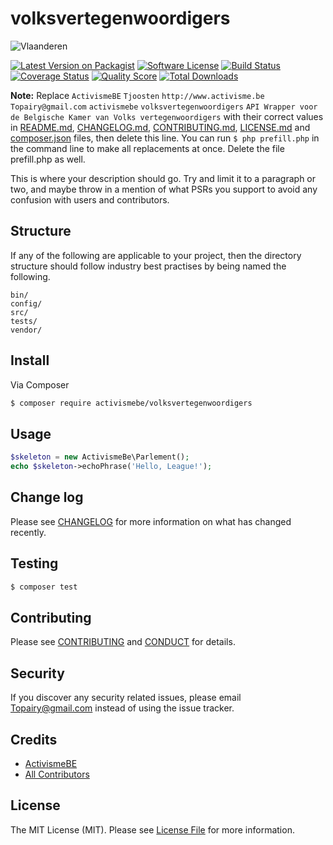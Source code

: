 # volksvertegenwoordigers

![Vlaanderen](http://www.ditisvlaanderen.be/sites/all/themes/customtheme/logo.png)

[![Latest Version on Packagist][ico-version]][link-packagist]
[![Software License][ico-license]](LICENSE.md)
[![Build Status][ico-travis]][link-travis]
[![Coverage Status][ico-scrutinizer]][link-scrutinizer]
[![Quality Score][ico-code-quality]][link-code-quality]
[![Total Downloads][ico-downloads]][link-downloads]

**Note:** Replace ```ActivismeBE``` ```Tjoosten``` ```http://www.activisme.be``` ```Topairy@gmail.com``` ```activismebe``` ```volksvertegenwoordigers``` ```API Wrapper voor de Belgische Kamer van Volks vertegenwoordigers``` with their correct values in [README.md](README.md), [CHANGELOG.md](CHANGELOG.md), [CONTRIBUTING.md](CONTRIBUTING.md), [LICENSE.md](LICENSE.md) and [composer.json](composer.json) files, then delete this line. You can run `$ php prefill.php` in the command line to make all replacements at once. Delete the file prefill.php as well.

This is where your description should go. Try and limit it to a paragraph or two, and maybe throw in a mention of what
PSRs you support to avoid any confusion with users and contributors.

## Structure

If any of the following are applicable to your project, then the directory structure should follow industry best practises by being named the following.

```
bin/        
config/
src/
tests/
vendor/
```


## Install

Via Composer

``` bash
$ composer require activismebe/volksvertegenwoordigers
```

## Usage

``` php
$skeleton = new ActivismeBe\Parlement();
echo $skeleton->echoPhrase('Hello, League!');
```

## Change log

Please see [CHANGELOG](CHANGELOG.md) for more information on what has changed recently.

## Testing

``` bash
$ composer test
```

## Contributing

Please see [CONTRIBUTING](CONTRIBUTING.md) and [CONDUCT](CONDUCT.md) for details.

## Security

If you discover any security related issues, please email Topairy@gmail.com instead of using the issue tracker.

## Credits

- [ActivismeBE][link-author]
- [All Contributors][link-contributors]

## License

The MIT License (MIT). Please see [License File](LICENSE.md) for more information.

[ico-version]: https://img.shields.io/packagist/v/activismebe/volksvertegenwoordigers.svg?style=flat-square
[ico-license]: https://img.shields.io/badge/license-MIT-brightgreen.svg?style=flat-square
[ico-travis]: https://img.shields.io/travis/activismebe/volksvertegenwoordigers/master.svg?style=flat-square
[ico-scrutinizer]: https://img.shields.io/scrutinizer/coverage/g/activismebe/volksvertegenwoordigers.svg?style=flat-square
[ico-code-quality]: https://img.shields.io/scrutinizer/g/activismebe/volksvertegenwoordigers.svg?style=flat-square
[ico-downloads]: https://img.shields.io/packagist/dt/activismebe/volksvertegenwoordigers.svg?style=flat-square

[link-packagist]: https://packagist.org/packages/activismebe/volksvertegenwoordigers
[link-travis]: https://travis-ci.org/activismebe/volksvertegenwoordigers
[link-scrutinizer]: https://scrutinizer-ci.com/g/activismebe/volksvertegenwoordigers/code-structure
[link-code-quality]: https://scrutinizer-ci.com/g/activismebe/volksvertegenwoordigers
[link-downloads]: https://packagist.org/packages/activismebe/volksvertegenwoordigers
[link-author]: https://github.com/Tjoosten
[link-contributors]: ../../contributors
